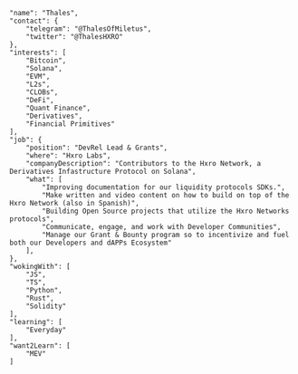 
    "name": "Thales",
    "contact": {
        "telegram": "@ThalesOfMiletus",
        "twitter": "@ThalesHXRO"
    },
    "interests": [
        "Bitcoin",
        "Solana",
        "EVM",
        "L2s",
        "CLOBs",
        "DeFi",
        "Quant Finance",
        "Derivatives",
        "Financial Primitives"
    ],
    "job": {
        "position": "DevRel Lead & Grants",
        "where": "Hxro Labs",
        "companyDescription": "Contributors to the Hxro Network, a Derivatives Infastructure Protocol on Solana",
        "what": [
            "Improving documentation for our liquidity protocols SDKs.",
            "Make written and video content on how to build on top of the Hxro Network (also in Spanish)",
            "Building Open Source projects that utilize the Hxro Networks protocols",
            "Communicate, engage, and work with Developer Communities",
            "Manage our Grant & Bounty program so to incentivize and fuel both our Developers and dAPPs Ecosystem"
        ],
    },
    "wokingWith": [
        "JS",
        "TS",
        "Python",
        "Rust",
        "Solidity"
    ],
    "learning": [
        "Everyday"
    ],
    "want2Learn": [
        "MEV"
    ]

